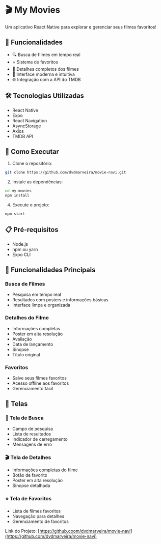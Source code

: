 # 🎬 My Movies

Um aplicativo React Native para explorar e gerenciar seus filmes favoritos!

## 📱 Funcionalidades

- 🔍 Busca de filmes em tempo real
- ⭐ Sistema de favoritos
- 🎯 Detalhes completos dos filmes
- 📱 Interface moderna e intuitiva
- 🌐 Integração com a API do TMDB

## 🛠️ Tecnologias Utilizadas

- React Native
- Expo
- React Navigation
- AsyncStorage
- Axios
- TMDB API

## 🚀 Como Executar

1. Clone o repositório:

```bash
git clone https://github.com/dvdmarveira/movie-navi.git
```

2. Instale as dependências:

```bash
cd my-movies
npm install
```

4. Execute o projeto:

```bash
npm start
```

## 📋 Pré-requisitos

- Node.js
- npm ou yarn
- Expo CLI

## 🎯 Funcionalidades Principais

### Busca de Filmes

- Pesquisa em tempo real
- Resultados com posters e informações básicas
- Interface limpa e organizada

### Detalhes do Filme

- Informações completas
- Poster em alta resolução
- Avaliação
- Data de lançamento
- Sinopse
- Título original

### Favoritos

- Salve seus filmes favoritos
- Acesso offline aos favoritos
- Gerenciamento fácil

## 📱 Telas

### 🎯 Tela de Busca

- Campo de pesquisa
- Lista de resultados
- Indicador de carregamento
- Mensagens de erro

### 🎬 Tela de Detalhes

- Informações completas do filme
- Botão de favorito
- Poster em alta resolução
- Sinopse detalhada

### ⭐ Tela de Favoritos

- Lista de filmes favoritos
- Navegação para detalhes
- Gerenciamento de favoritos

Link do Projeto: [https://github.coom/dvdmarveira/movie-navi](https://github.com/dvdmarveira/movie-navi)
